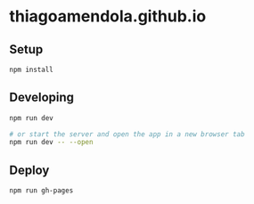 # thiagoamendola.github.io

## Setup

```bash
npm install
```

## Developing

```bash
npm run dev

# or start the server and open the app in a new browser tab
npm run dev -- --open
```

## Deploy

```bash
npm run gh-pages
```
